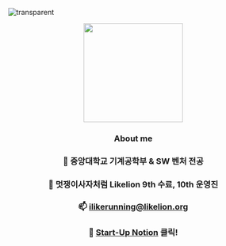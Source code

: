 ![transparent](https://capsule-render.vercel.app/api?type=transparent&fontColor=7fe8ff&text=비전을%20품은%20SW%20Engineer,%20김명준입니다!&height=150&fontSize=40&desc=몰입으로%20삶의%20에너지를%20얻는다&descAlignY=20&descAlign=23)

<div align=center>
  <img  style="width:200px;" src ="https://user-images.githubusercontent.com/82504981/160657475-ff847571-08eb-407b-8de6-51dd4c5b0b7c.png" />
  <br>
  
  ### About me
  
  ### 📖 중앙대학교 기계공학부 & SW 벤처 전공
  ### 🦁 멋쟁이사자처럼 Likelion 9th 수료, 10th 운영진
  ### 📫 ilikerunning@likelion.org</h2>
  ### 📒 [Start-Up Notion](https://grandiose-behavior-af2.notion.site/INTRODUCE-70241813d440400e8249328e0d2d2751) 클릭!

</div>

